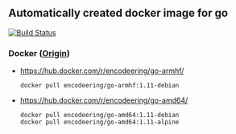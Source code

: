 ## Automatically created docker image for go

[![Build Status](https://travis-ci.org/encodeering/docker-go.svg?branch=master)](https://travis-ci.org/encodeering/docker-go)

### Docker ([Origin](https://github.com/docker-library/golang))

- https://hub.docker.com/r/encodeering/go-armhf/

    ```docker pull encodeering/go-armhf:1.11-debian```  

- https://hub.docker.com/r/encodeering/go-amd64/

    ```docker pull encodeering/go-amd64:1.11-debian```  
    ```docker pull encodeering/go-amd64:1.11-alpine```
